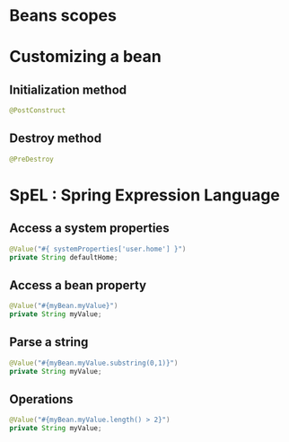 # Beans scopes










# Customizing a bean

## Initialization method
```Java
@PostConstruct
```

## Destroy method
```Java
@PreDestroy
```

# SpEL : Spring Expression Language

## Access a system properties
```Java
@Value("#{ systemProperties['user.home'] }")
private String defaultHome;
```

## Access a bean property

```Java
@Value("#{myBean.myValue}")
private String myValue;
```

## Parse a string

```Java
@Value("#{myBean.myValue.substring(0,1)}")
private String myValue;
```

## Operations

```Java
@Value("#{myBean.myValue.length() > 2}")
private String myValue;
```
